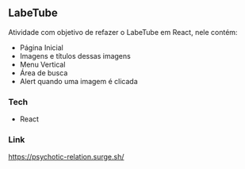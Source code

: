 ## LabeTube

Atividade com objetivo de refazer o LabeTube em React, nele contém:

- Página Inicial
- Imagens e títulos dessas imagens
- Menu Vertical
- Área de busca
- Alert quando uma imagem é clicada


### Tech
- React


### Link
https://psychotic-relation.surge.sh/
